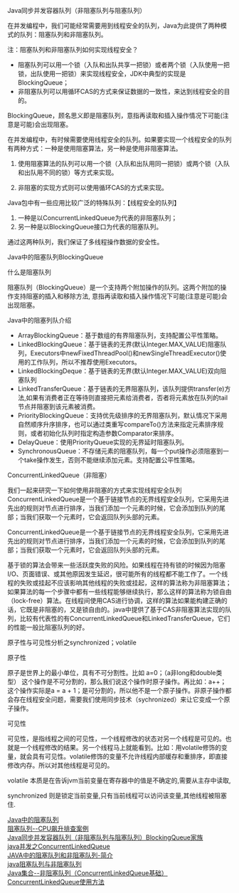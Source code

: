 Java同步并发容器队列（非阻塞队列与阻塞队列）



在并发编程中，我们可能经常需要用到线程安全的队列，Java为此提供了两种模式的队列：阻塞队列和非阻塞队列。

注：阻塞队列和非阻塞队列如何实现线程安全？

- 阻塞队列可以用一个锁（入队和出队共享一把锁）或者两个锁（入队使用一把锁，出队使用一把锁）来实现线程安全，JDK中典型的实现是BlockingQueue；
- 非阻塞队列可以用循环CAS的方式来保证数据的一致性，来达到线程安全的目的。




BlockingQueue，顾名思义即是阻塞队列，意指再读取和插入操作情况下可能(注意是可能)会出现阻塞。


在并发编程中，有时候需要使用线程安全的队列。如果要实现一个线程安全的队列有两种方式：一种是使用阻塞算法，另一种是使用非阻塞算法。

1. 使用阻塞算法的队列可以用一个锁（入队和出队用同一把锁）或两个锁（入队和出队用不同的锁）等方式来实现。

2. 非阻塞的实现方式则可以使用循环CAS的方式来实现。





Java包中有一些应用比较广泛的特殊队列：【线程安全的队列】
1. 一种是以ConcurrentLinkedQueue为代表的非阻塞队列； 
2. 另一种是以BlockingQueue接口为代表的阻塞队列。
   
通过这两种队列，我们保证了多线程操作数据的安全性。





Java中的阻塞队列BlockingQueue

什么是阻塞队列

阻塞队列（BlockingQueue）是一个支持两个附加操作的队列。这两个附加的操作支持阻塞的插入和移除方法, 意指再读取和插入操作情况下可能(注意是可能)会出现阻塞。


Java中的阻塞列队介绍
- ArrayBlockingQueue：基于数组的有界阻塞队列，支持配置公平性策略。
- LinkedBlockingQueue：基于链表的无界(默认Integer.MAX_VALUE)阻塞队列，Executors中newFixedThreadPool()和newSingleThreadExecutor()使用的工作队列，所以不推荐使用Executors。
- LinkedBlockingDeque：基于链表的无界(默认Integer.MAX_VALUE)双向阻塞队列
- LinkedTransferQueue：基于链表的无界阻塞队列，该队列提供transfer(e)方法,如果有消费者正在等待则直接把元素给消费者，否者将元素放在队列的tail节点并阻塞到该元素被消费。
- PriorityBlockingQueue：支持优先级排序的无界阻塞队列，默认情况下采用自然顺序升序排序，也可以通过类重写compareTo()方法来指定元素排序规则，或者初始化队列时指定构造参数Comparator来排序。
- DelayQueue：使用PriorityQueue实现的无界延时阻塞队列。
- SynchronousQueue：不存储元素的阻塞队列，每一个put操作必须阻塞到一个take操作发生，否则不能继续添加元素。支持配置公平性策略。





ConcurrentLinkedQueue（非阻塞）

我们一起来研究一下如何使用非阻塞的方式来实现线程安全队列ConcurrentLinkedQueue是一个基于链接节点的无界线程安全队列，它采用先进先出的规则对节点进行排序，当我们添加一个元素的时候，它会添加到队列的尾部；当我们获取一个元素时，它会返回队列头部的元素。

ConcurrentLinkedQueue是一个基于链接节点的无界线程安全队列，它采用先进先出的规则对节点进行排序，当我们添加一个元素的时候，它会添加到队列的尾部；当我们获取一个元素时，它会返回队列头部的元素。


基于锁的算法会带来一些活跃度失败的风险。如果线程在持有锁的时候因为阻塞I/O、页面错误、或其他原因发生延迟，很可能所有的线程都不能工作了。一个线程的失败或挂起不应该影响其他线程的失败或挂起，这样的算法称为非阻塞算法；如果算法的每一个步骤中都有一些线程能够继续执行，那么这样的算法称为锁自由（lock-free）算法。在线程间使用CAS进行协调，这样的算法如果能构建正确的话，它既是非阻塞的，又是锁自由的。java中提供了基于CAS非阻塞算法实现的队列，比较有代表性的有ConcurrentLinkedQueue和LinkedTransferQueue，它们的性能一般比阻塞队列的好。





原子性与可见性分析之synchronized；volatile

原子性

原子是世界上的最小单位，具有不可分割性。比如 a=0；（a非long和double类型） 这个操作是不可分割的，那么我们说这个操作时原子操作。再比如：a++； 这个操作实际是a = a + 1；是可分割的，所以他不是一个原子操作。非原子操作都会存在线程安全问题，需要我们使用同步技术（sychronized）来让它变成一个原子操作。

可见性

可见性，是指线程之间的可见性，一个线程修改的状态对另一个线程是可见的。也就是一个线程修改的结果。另一个线程马上就能看到。比如：用volatile修饰的变量，就会具有可见性。volatile修饰的变量不允许线程内部缓存和重排序，即直接修改内存。所以对其他线程是可见的。


volatile 本质是在告诉jvm当前变量在寄存器中的值是不确定的,需要从主存中读取,

synchronized 则是锁定当前变量,只有当前线程可以访问该变量,其他线程被阻塞住.




[Java中的阻塞队列](https://www.infoq.cn/article/java-blocking-queue)  
[阻塞队列--CPU飙升排查案例](https://juejin.cn/post/6844903892799455245)  
[Java同步并发容器队列（非阻塞队列与阻塞队列）BlockingQueue家族](https://www.huaweicloud.com/articles/a94fde2a430c9180506dfbeb1c2c8fcb.html)  
[java并发之ConcurrentLinkedQueue](https://www.jianshu.com/p/24516e7853d1)  
[JAVA中的阻塞队列和非阻塞队列-简介](https://blog.csdn.net/truelove12358/article/details/106424619)  
[java阻塞队列与非阻塞队列](https://blog.csdn.net/danengbinggan33/article/details/73105838)  
[Java集合--非阻塞队列（ConcurrentLinkedQueue基础）](https://www.jianshu.com/p/799e7156867d)  
[ConcurrentLinkedQueue使用方法](https://blog.csdn.net/liyantianmin/article/details/50585641)  

